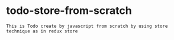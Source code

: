 # todo-store-from-scratch
```This is Todo create by javascript from scratch by using store technique as in redux store```

